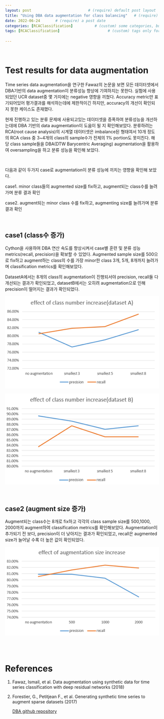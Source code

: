 ```yaml
---
layout: post                          # (require) default post layout
title: "Using DBA data augmentation for class balancing"   # (require) a string title
date: 2022-06-24       # (require) a post date
categories: [RCAClassification]          # (custom) some categories, but make sure these categories already exists inside path of `category/`
tags: [RCAClassification]                      # (custom) tags only for meta `property="article:tag"`

---
```


<br>

# Test results for data augmentation

Time series data augmentation을 연구한 Fawaz의 논문을 보면 모든 데이터셋에서 DBA기반의 data augmentation이 분류성능 향상에 기여하지는 못한다. 실험에 사용되었던 UCR dataset중 몇 가지에는 negative 영향을 끼쳤다. Accuracy metric만 표기되어있어 평가결과를 해석하는데에 제한적이긴 하지만, accuracy의 개선이 확인되지 못한 케이스도 존재했다.

현재 진행하고 있는 분류 문제에 사용되고있는 데이터셋을 증폭하여 분류성능을 개선하는데에 DBA 기반의 data augmentation이 도움이 될 지 확인해보았다. 분류하려는 RCA(root cause analysis)의 시계열 데이터셋은 imbalance된 형태여서 10개 정도의 RCA class 중 3~4개의 class의 sample수가 전체의 1% portion도 못미친다. 해당 class sample들을 DBA(DTW Barycentric Averaging) augmentation을 활용하여 oversampling을 하고 분류 성능을 확인해 보았다. 

<br>

다음과 같이 두가지 case로 augmentation이 분류 성능에 끼치는 영향을 확인해 보았다.

case1. minor class들의 augmented size를 fix하고, augment되는 class수를 늘려가며 분류 결과 확인 

case2. augment되는 minor class 수를 fix하고, augmenting size를 늘려가며 분류 결과 확인

<br>

## case1 (class수 증가)

Cython을 사용하여 DBA 연산 속도를 향상시켜서 case별 훈련 및 분류 성능 metrics(recall, precision)을 확보할 수 있었다. Augmented sample size를 500으로 fix하고 augment하는 class의 수를 가장 minor한 class 3개, 5개, 8개까지 늘려가며 classification metrics를 확인해보았다. 

DatasetA에서는 8개의 class의 augmentation이 진행되서야 precision, recall둘 다 개선되는 결과가 확인되었고, datasetB에서는 오히려 augmentation으로 인해 precision이 떨어지는 결과가 확인되었다.

![result1](https://raw.githubusercontent.com/adventure42/adventure42.github.io/master/static/img/_posts/datasetA_class_incr.PNG)

![result2](https://raw.githubusercontent.com/adventure42/adventure42.github.io/master/static/img/_posts/datasetB_class_incr.PNG)

<br>

## case2 (augment size 증가)

Augment되는 class수는 8개로 fix하고 각각의 class sample size를 500,1000, 2000까지 augment하여 classification metrics를 확인해보았다. Augmentation이 추가되기 전 보다, precision이 더 낮아지는 결과가 확인되었고, recall은 augmented size가 늘어날 수록 더 높은 값이 확인되었다. 

![result3](https://raw.githubusercontent.com/adventure42/adventure42.github.io/master/static/img/_posts/datasetA_augment_size_incr.PNG)

<br>

<br>

# References

1. Fawaz, Ismail, et al. Data augmentation using synthetic data for time series classification with deep residual networks (2018) 

1. Forestier, G., Petitjean F., et al. Generating synthetic time series to augment sparse datasets (2017)

   [DBA github repository](https://github.com/fpetitjean/DBA)

   
